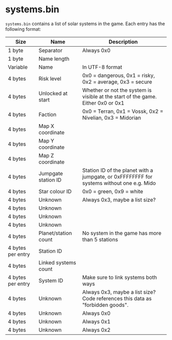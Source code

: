 # systems.bin

`systems.bin` contains a list of solar systems in the game. Each entry has the following format:

| Size | Name | Description |
| --- | --- | --- |
| 1 byte | Separator | Always 0x0 |
| 1 byte | Name length | |
| Variable | Name | In UTF-8 format |
| 4 bytes | Risk level | 0x0 = dangerous, 0x1 = risky, 0x2 = average, 0x3 = secure |
| 4 bytes | Unlocked at start | Whether or not the system is visible at the start of the game. Either 0x0 or 0x1 |
| 4 bytes | Faction | 0x0 = Terran, 0x1 = Vossk, 0x2 = Nivelian, 0x3 = Midorian |
| 4 bytes | Map X coordinate | |
| 4 bytes | Map Y coordinate | |
| 4 bytes | Map Z coordinate | |
| 4 bytes | Jumpgate station ID | Station ID of the planet with a jumpgate, or 0xFFFFFFFF for systems without one e.g. Mido |
| 4 bytes | Star colour ID | 0x0 = green, 0x9 = white |
| 4 bytes | Unknown | Always 0x3, maybe a list size? |
| 4 bytes | Unknown | |
| 4 bytes | Unknown | |
| 4 bytes | Unknown | |
| 4 bytes | Planet/station count | No system in the game has more than 5 stations |
| 4 bytes per entry | Station ID | |
| 4 bytes | Linked systems count | |
| 4 bytes per entry | System ID | Make sure to link systems both ways |
| 4 bytes | Unknown | Always 0x3, maybe a list size? Code references this data as "forbidden goods". |
| 4 bytes | Unknown | Always 0x0 |
| 4 bytes | Unknown | Always 0x1 |
| 4 bytes | Unknown | Always 0x2 |
